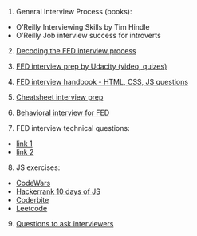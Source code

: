 1. General Interview Process (books):
* O’Reilly Interviewing Skills by Tim Hindle
* O’Reilly Job interview success for introverts

2. [Decoding the FED interview process](https://dev.to/emmawedekind/decoding-the-front-end-interview-process-14dl)

3. [FED interview prep by Udacity (video, quizes)](https://www.udacity.com/course/front-end-interview-prep--ud250)

4. [FED interview handbook - HTML, CSS, JS questions](https://github.com/yangshun/front-end-interview-handbook)

5. [Cheatsheet interview prep](https://github.com/yangshun/tech-interview-handbook/blob/master/preparing/cheatsheet.md)

6. [Behavioral interview for FED](https://github.com/yangshun/tech-interview-handbook/blob/master/non-technical/behavioral.md)

7. FED interview technical questions:
- [link 1](https://github.com/h5bp/Front-end-Developer-Interview-Questions)
- [link 2](https://github.com/khan4019/front-end-Interview-Questions)

8. JS exercises:
- [CodeWars](https://github.com/bogutski/js-road-map/blob/master/tasks.md)
- [Hackerrank 10 days of JS](https://www.hackerrank.com/domains/tutorials/10-days-of-javascript)
- [Coderbite](https://coderbyte.com/)
- [Leetcode](https://leetcode.com/)

9. [Questions to ask interviewers](https://github.com/yangshun/tech-interview-handbook/blob/master/non-technical/questions-to-ask.md) 
